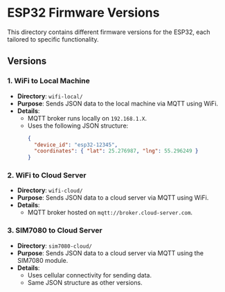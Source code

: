 # ESP32 Firmware Versions

This directory contains different firmware versions for the ESP32, each tailored to specific functionality.

## Versions

### 1. WiFi to Local Machine
- **Directory**: `wifi-local/`
- **Purpose**: Sends JSON data to the local machine via MQTT using WiFi.
- **Details**:
  - MQTT broker runs locally on `192.168.1.X`.
  - Uses the following JSON structure:
    ```json
    {
      "device_id": "esp32-12345",
      "coordinates": { "lat": 25.276987, "lng": 55.296249 }
    }
    ```

### 2. WiFi to Cloud Server
- **Directory**: `wifi-cloud/`
- **Purpose**: Sends JSON data to a cloud server via MQTT using WiFi.
- **Details**:
  - MQTT broker hosted on `mqtt://broker.cloud-server.com`.

### 3. SIM7080 to Cloud Server
- **Directory**: `sim7080-cloud/`
- **Purpose**: Sends JSON data to a cloud server via MQTT using the SIM7080 module.
- **Details**:
  - Uses cellular connectivity for sending data.
  - Same JSON structure as other versions.
